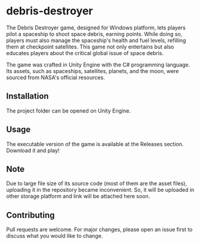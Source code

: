 # debris-destroyer
The Debris Destroyer game, designed for Windows platform, lets players pilot a spaceship to shoot space debris, earning points. While doing so, players must also manage the spaceship's health and fuel levels, refilling them at checkpoint satellites. This game not only entertains but also educates players about the critical global issue of space debris.

The game was crafted in Unity Engine with the C# programming language. Its assets, such as spaceships, satellites, planets, and the moon, were sourced from NASA's official resources.

## Installation

The project folder can be opened on Unity Engine.



## Usage

The executable version of the game is available at the Releases section. Download it and play!

## Note
Due to large file size of its source code (most of them are the asset files), uploading it in the repository became inconvenient. So, it will be uploaded in other storage platform and link will be attached here soon.


## Contributing

Pull requests are welcome. For major changes, please open an issue first
to discuss what you would like to change.
